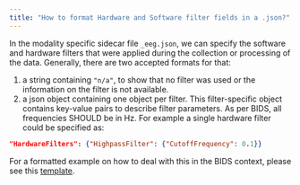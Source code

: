 ```yaml
---
title: "How to format Hardware and Software filter fields in a .json?"
---
```


In the modality specific sidecar file `_eeg.json`, we can specify the software
and hardware filters that were applied during the collection or processing of the data.
Generally, there are two accepted formats for that:

1. a string containing `"n/a"`, to show that no filter was used or the
   information on the filter is not available.
2. a json object containing one object per filter. This filter-specific object
   contains key-value pairs to describe filter parameters. As per BIDS, all
   frequencies SHOULD be in Hz. For example a single hardware filter could be
   specified as:

```json
"HardwareFilters": {"HighpassFilter": {"CutoffFrequency": 0.1}}
```

For a formatted example on how to deal with this in the BIDS context, please see
this
[template](https://github.com/bids-standard/bids-starter-kit/blob/main/templates/sub-01/ses-01/eeg/sub-01_ses-01_task-FilterExample_eeg.json).
